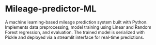 # Mileage-predictor-ML
A machine learning-based mileage prediction system built with Python. Implements data preprocessing, model training using Linear and Random Forest regression, and evaluation. The trained model is serialized with Pickle and deployed via a streamlit interface for real-time predictions.
